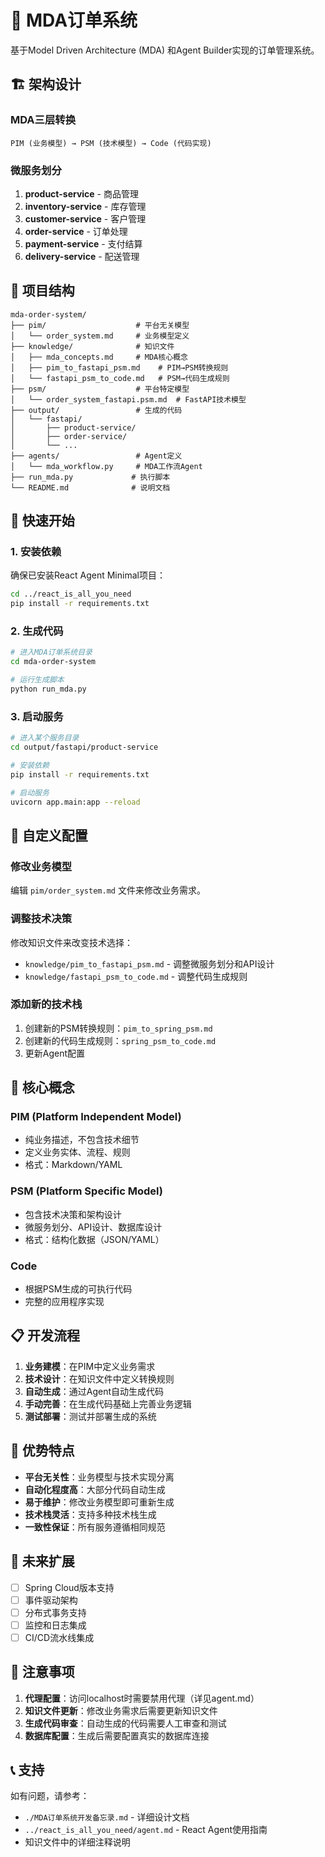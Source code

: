 # 🛒 MDA订单系统

基于Model Driven Architecture (MDA) 和Agent Builder实现的订单管理系统。

## 🏗️ 架构设计

### MDA三层转换
```
PIM (业务模型) → PSM (技术模型) → Code (代码实现)
```

### 微服务划分
1. **product-service** - 商品管理
2. **inventory-service** - 库存管理  
3. **customer-service** - 客户管理
4. **order-service** - 订单处理
5. **payment-service** - 支付结算
6. **delivery-service** - 配送管理

## 📁 项目结构

```
mda-order-system/
├── pim/                    # 平台无关模型
│   └── order_system.md     # 业务模型定义
├── knowledge/              # 知识文件
│   ├── mda_concepts.md     # MDA核心概念
│   ├── pim_to_fastapi_psm.md    # PIM→PSM转换规则
│   └── fastapi_psm_to_code.md   # PSM→代码生成规则
├── psm/                    # 平台特定模型
│   └── order_system_fastapi.psm.md  # FastAPI技术模型
├── output/                 # 生成的代码
│   └── fastapi/
│       ├── product-service/
│       ├── order-service/
│       └── ...
├── agents/                 # Agent定义
│   └── mda_workflow.py     # MDA工作流Agent
├── run_mda.py             # 执行脚本
└── README.md              # 说明文档
```

## 🚀 快速开始

### 1. 安装依赖
确保已安装React Agent Minimal项目：
```bash
cd ../react_is_all_you_need
pip install -r requirements.txt
```

### 2. 生成代码
```bash
# 进入MDA订单系统目录
cd mda-order-system

# 运行生成脚本
python run_mda.py
```

### 3. 启动服务
```bash
# 进入某个服务目录
cd output/fastapi/product-service

# 安装依赖
pip install -r requirements.txt

# 启动服务
uvicorn app.main:app --reload
```

## 🔧 自定义配置

### 修改业务模型
编辑 `pim/order_system.md` 文件来修改业务需求。

### 调整技术决策
修改知识文件来改变技术选择：
- `knowledge/pim_to_fastapi_psm.md` - 调整微服务划分和API设计
- `knowledge/fastapi_psm_to_code.md` - 调整代码生成规则

### 添加新的技术栈
1. 创建新的PSM转换规则：`pim_to_spring_psm.md`
2. 创建新的代码生成规则：`spring_psm_to_code.md`
3. 更新Agent配置

## 🧠 核心概念

### PIM (Platform Independent Model)
- 纯业务描述，不包含技术细节
- 定义业务实体、流程、规则
- 格式：Markdown/YAML

### PSM (Platform Specific Model) 
- 包含技术决策和架构设计
- 微服务划分、API设计、数据库设计
- 格式：结构化数据（JSON/YAML）

### Code
- 根据PSM生成的可执行代码
- 完整的应用程序实现

## 📋 开发流程

1. **业务建模**：在PIM中定义业务需求
2. **技术设计**：在知识文件中定义转换规则  
3. **自动生成**：通过Agent自动生成代码
4. **手动完善**：在生成代码基础上完善业务逻辑
5. **测试部署**：测试并部署生成的系统

## 🎯 优势特点

- **平台无关性**：业务模型与技术实现分离
- **自动化程度高**：大部分代码自动生成
- **易于维护**：修改业务模型即可重新生成
- **技术栈灵活**：支持多种技术栈生成
- **一致性保证**：所有服务遵循相同规范

## 🔮 未来扩展

- [ ] Spring Cloud版本支持
- [ ] 事件驱动架构
- [ ] 分布式事务支持
- [ ] 监控和日志集成
- [ ] CI/CD流水线集成

## 📝 注意事项

1. **代理配置**：访问localhost时需要禁用代理（详见agent.md）
2. **知识文件更新**：修改业务需求后需要更新知识文件
3. **生成代码审查**：自动生成的代码需要人工审查和测试
4. **数据库配置**：生成后需要配置真实的数据库连接

## 📞 支持

如有问题，请参考：
- `./MDA订单系统开发备忘录.md` - 详细设计文档
- `../react_is_all_you_need/agent.md` - React Agent使用指南
- 知识文件中的详细注释说明